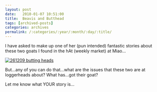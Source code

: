 ```yaml
---
layout: post
date:	2010-01-07 10:51:00
title:  Beavis and Butthead
tags: [archived-posts]
categories: archives
permalink: /:categories/:year/:month/:day/:title/
---
```

I have asked <LJ user="asakiyume"> to make up one of her (pun intended) fantastic stories about these two goats I found in the hAt (weekly market) at Miao...


<a href="http://s967.photobucket.com/albums/ae160/pedoral/?action=view&current=IMG_0800.jpg" target="_blank"><img src="http://i967.photobucket.com/albums/ae160/pedoral/IMG_0800.jpg" border="0" alt="261209 butting heads"></a>

But...any of you can do that...what are the issues that these two are at loggerheads about? What has...got their goat?

Let me know what YOUR story is...
